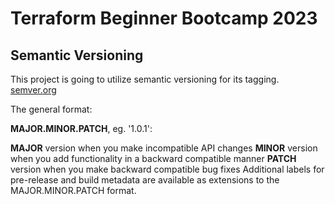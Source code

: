 # Terraform Beginner Bootcamp 2023

## Semantic Versioning 

This project is going to utilize semantic versioning for its tagging.
[semver.org](https://semver.org/)

The general format: 

 **MAJOR.MINOR.PATCH**, eg. '1.0.1':

**MAJOR** version when you make incompatible API changes
**MINOR** version when you add functionality in a backward compatible manner
**PATCH** version when you make backward compatible bug fixes
Additional labels for pre-release and build metadata are available as extensions to the MAJOR.MINOR.PATCH format.
